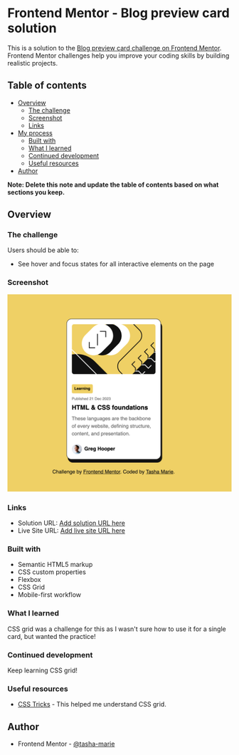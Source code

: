 # Frontend Mentor - Blog preview card solution

This is a solution to the [Blog preview card challenge on Frontend Mentor](https://www.frontendmentor.io/challenges/blog-preview-card-ckPaj01IcS). Frontend Mentor challenges help you improve your coding skills by building realistic projects. 

## Table of contents

- [Overview](#overview)
  - [The challenge](#the-challenge)
  - [Screenshot](#screenshot)
  - [Links](#links)
- [My process](#my-process)
  - [Built with](#built-with)
  - [What I learned](#what-i-learned)
  - [Continued development](#continued-development)
  - [Useful resources](#useful-resources)
- [Author](#author)


**Note: Delete this note and update the table of contents based on what sections you keep.**

## Overview

### The challenge

Users should be able to:

- See hover and focus states for all interactive elements on the page

### Screenshot

![](./assets/images/screenshot.png)

### Links

- Solution URL: [Add solution URL here](https://github.com/tasha-marie/blog-preview-card-main)
- Live Site URL: [Add live site URL here](https://tasha-marie.github.io/blog-preview-card-main/)

### Built with

- Semantic HTML5 markup
- CSS custom properties
- Flexbox
- CSS Grid
- Mobile-first workflow

### What I learned

CSS grid was a challenge for this as I wasn't sure how to use it for a single card, but wanted the practice! 

### Continued development

Keep learning CSS grid!

### Useful resources

- [CSS Tricks](https://css-tricks.com/snippets/css/complete-guide-grid/) - This helped me understand CSS grid.

## Author

- Frontend Mentor - [@tasha-marie](https://www.frontendmentor.io/profile/tasha-marie)

